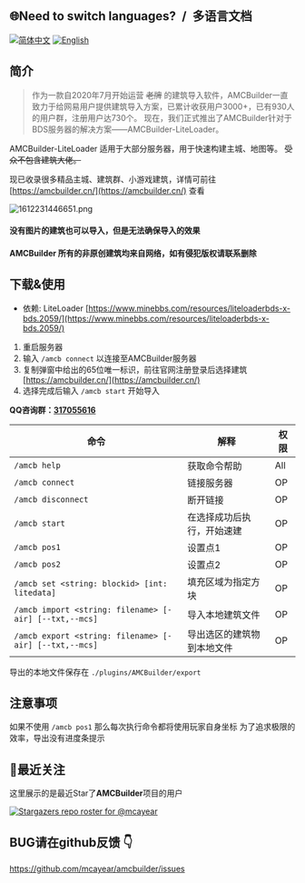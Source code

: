 ## 🌐Need to switch languages? / 多语言文档

[![简体中文](https://img.shields.io/badge/简体中文-100%25-green?style=flat-square)](https://github.com/Mcayear/AMCBuilder/blob/main/README.md)
[![English](https://img.shields.io/badge/English-100%25-green?style=flat-square)](https://github.com/Mcayear/AMCBuilder/blob/main/README_en.md)


## 简介

> 作为一款自2020年7月开始运营 ~~老牌~~ 的建筑导入软件，AMCBuilder一直致力于给网易用户提供建筑导入方案，已累计收获用户3000+，已有930人的用户群，注册用户达730个。
现在，我们正式推出了AMCBuilder针对于BDS服务器的解决方案——AMCBuilder-LiteLoader。

AMCBuilder-LiteLoader 适用于大部分服务器，用于快速构建主城、地图等。 ~~受众不包含建筑大佬。~~

现已收录很多精品主城、建筑群、小游戏建筑，详情可前往 [https://amcbuilder.cn/](https://amcbuilder.cn/) 查看

![1612231446651.png](https://www.minebbs.com/attachments/1612231446651-png.25528/ "1612231446651.png")

#### 没有图片的建筑也可以导入，但是无法确保导入的效果

#### AMCBuilder 所有的非原创建筑均来自网络，如有侵犯版权请联系删除

## 下载&使用

- 依赖: LiteLoader [https://www.minebbs.com/resources/liteloaderbds-x-bds.2059/](https://www.minebbs.com/resources/liteloaderbds-x-bds.2059/)

1. 重启服务器
2. 输入 `/amcb connect` 以连接至AMCBuilder服务器
3. 复制弹窗中给出的65位唯一标识，前往官网注册登录后选择建筑 [https://amcbuilder.cn/](https://amcbuilder.cn/)
4. 选择完成后输入 `/amcb start` 开始导入

**QQ咨询群：[317055616](https://jq.qq.com/?_wv=1027&k=ZOTvzJ6D)**

| 命令             | 解释               | 权限 |
|----------------|------------------|-----|
| `/amcb help`     | 获取命令帮助           | All |
| `/amcb connect`  | 链接服务器            | OP  |
| `/amcb disconnect` | 断开链接             | OP  |
| `/amcb start`    | 在选择成功后执行，开始速建  | OP  |
| `/amcb pos1`     | 设置点1             | OP  |
| `/amcb pos2`     | 设置点2             | OP  |
| `/amcb set <string: blockid> [int: litedata]` | 填充区域为指定方块 | OP  |
| `/amcb import <string: filename> [-air] [--txt,--mcs]` | 导入本地建筑文件 | OP  |
| `/amcb export <string: filename> [-air] [--txt,--mcs]` | 导出选区的建筑物到本地文件 | OP  |

导出的本地文件保存在 `./plugins/AMCBuilder/export`

## 注意事项

如果不使用 `/amcb pos1` 那么每次执行命令都将使用玩家自身坐标
为了追求极限的效率，导出没有进度条提示


## 🔭最近关注

这里展示的是最近Star了**AMCBuilder**项目的用户

[![Stargazers repo roster for @mcayear](https://reporoster.com/stars/Mcayear/AMCBuilder)](https://github.com/Mcayear/AMCBuilder/stargazers)

## BUG请在github反馈 👇
https://github.com/mcayear/amcbuilder/issues
